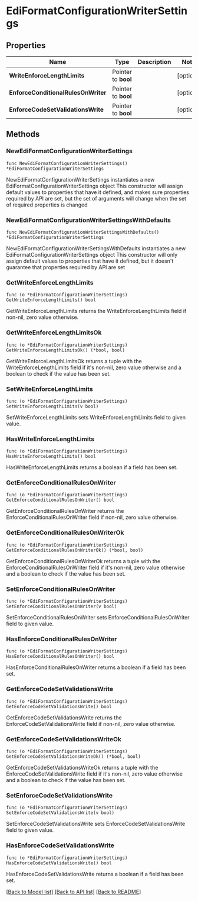 # EdiFormatConfigurationWriterSettings

## Properties

Name | Type | Description | Notes
------------ | ------------- | ------------- | -------------
**WriteEnforceLengthLimits** | Pointer to **bool** |  | [optional] 
**EnforceConditionalRulesOnWriter** | Pointer to **bool** |  | [optional] 
**EnforceCodeSetValidationsWrite** | Pointer to **bool** |  | [optional] 

## Methods

### NewEdiFormatConfigurationWriterSettings

`func NewEdiFormatConfigurationWriterSettings() *EdiFormatConfigurationWriterSettings`

NewEdiFormatConfigurationWriterSettings instantiates a new EdiFormatConfigurationWriterSettings object
This constructor will assign default values to properties that have it defined,
and makes sure properties required by API are set, but the set of arguments
will change when the set of required properties is changed

### NewEdiFormatConfigurationWriterSettingsWithDefaults

`func NewEdiFormatConfigurationWriterSettingsWithDefaults() *EdiFormatConfigurationWriterSettings`

NewEdiFormatConfigurationWriterSettingsWithDefaults instantiates a new EdiFormatConfigurationWriterSettings object
This constructor will only assign default values to properties that have it defined,
but it doesn't guarantee that properties required by API are set

### GetWriteEnforceLengthLimits

`func (o *EdiFormatConfigurationWriterSettings) GetWriteEnforceLengthLimits() bool`

GetWriteEnforceLengthLimits returns the WriteEnforceLengthLimits field if non-nil, zero value otherwise.

### GetWriteEnforceLengthLimitsOk

`func (o *EdiFormatConfigurationWriterSettings) GetWriteEnforceLengthLimitsOk() (*bool, bool)`

GetWriteEnforceLengthLimitsOk returns a tuple with the WriteEnforceLengthLimits field if it's non-nil, zero value otherwise
and a boolean to check if the value has been set.

### SetWriteEnforceLengthLimits

`func (o *EdiFormatConfigurationWriterSettings) SetWriteEnforceLengthLimits(v bool)`

SetWriteEnforceLengthLimits sets WriteEnforceLengthLimits field to given value.

### HasWriteEnforceLengthLimits

`func (o *EdiFormatConfigurationWriterSettings) HasWriteEnforceLengthLimits() bool`

HasWriteEnforceLengthLimits returns a boolean if a field has been set.

### GetEnforceConditionalRulesOnWriter

`func (o *EdiFormatConfigurationWriterSettings) GetEnforceConditionalRulesOnWriter() bool`

GetEnforceConditionalRulesOnWriter returns the EnforceConditionalRulesOnWriter field if non-nil, zero value otherwise.

### GetEnforceConditionalRulesOnWriterOk

`func (o *EdiFormatConfigurationWriterSettings) GetEnforceConditionalRulesOnWriterOk() (*bool, bool)`

GetEnforceConditionalRulesOnWriterOk returns a tuple with the EnforceConditionalRulesOnWriter field if it's non-nil, zero value otherwise
and a boolean to check if the value has been set.

### SetEnforceConditionalRulesOnWriter

`func (o *EdiFormatConfigurationWriterSettings) SetEnforceConditionalRulesOnWriter(v bool)`

SetEnforceConditionalRulesOnWriter sets EnforceConditionalRulesOnWriter field to given value.

### HasEnforceConditionalRulesOnWriter

`func (o *EdiFormatConfigurationWriterSettings) HasEnforceConditionalRulesOnWriter() bool`

HasEnforceConditionalRulesOnWriter returns a boolean if a field has been set.

### GetEnforceCodeSetValidationsWrite

`func (o *EdiFormatConfigurationWriterSettings) GetEnforceCodeSetValidationsWrite() bool`

GetEnforceCodeSetValidationsWrite returns the EnforceCodeSetValidationsWrite field if non-nil, zero value otherwise.

### GetEnforceCodeSetValidationsWriteOk

`func (o *EdiFormatConfigurationWriterSettings) GetEnforceCodeSetValidationsWriteOk() (*bool, bool)`

GetEnforceCodeSetValidationsWriteOk returns a tuple with the EnforceCodeSetValidationsWrite field if it's non-nil, zero value otherwise
and a boolean to check if the value has been set.

### SetEnforceCodeSetValidationsWrite

`func (o *EdiFormatConfigurationWriterSettings) SetEnforceCodeSetValidationsWrite(v bool)`

SetEnforceCodeSetValidationsWrite sets EnforceCodeSetValidationsWrite field to given value.

### HasEnforceCodeSetValidationsWrite

`func (o *EdiFormatConfigurationWriterSettings) HasEnforceCodeSetValidationsWrite() bool`

HasEnforceCodeSetValidationsWrite returns a boolean if a field has been set.


[[Back to Model list]](../README.md#documentation-for-models) [[Back to API list]](../README.md#documentation-for-api-endpoints) [[Back to README]](../README.md)


